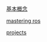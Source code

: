 <a href="基本概念.md">基本概念</a>

<a href="mastering ros.md">mastering ros</a>

<a href="projects.md">projects</a>

